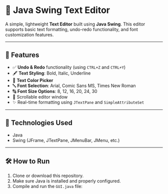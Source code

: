 # 📝 Java Swing Text Editor

A simple, lightweight **Text Editor** built using **Java Swing**. This editor supports basic text formatting, undo-redo functionality, and font customization features.

---

## 🚀 Features

- ✅ **Undo & Redo** functionality (using `CTRL+Z` and `CTRL+Y`)
- 🖋️ **Text Styling**: Bold, Italic, Underline
- 🌈 **Text Color Picker**
- 🔤 **Font Selection**: Arial, Comic Sans MS, Times New Roman
- 🔠 **Font Size Options**: 8, 12, 16, 20, 24, 30
- 📜 Scrollable editor window
- ✨ Real-time formatting using `JTextPane` and `SimpleAttributeSet`

---

## 🧰 Technologies Used

- Java
- Swing (JFrame, JTextPane, JMenuBar, JMenu, etc.)

---

## 🛠️ How to Run

1. Clone or download this repository.
2. Make sure Java is installed and properly configured.
3. Compile and run the `GUI.java` file:

